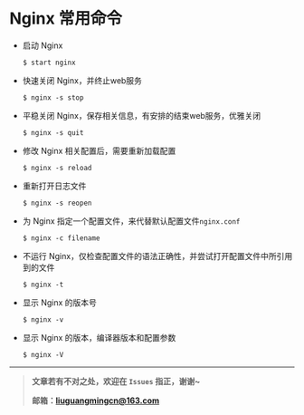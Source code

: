 # Nginx 常用命令

- 启动 Nginx

  ```shell
  $ start nginx
  ```

- 快速关闭 Nginx，并终止web服务

  ``` shell
  $ nginx -s stop
  ```

- 平稳关闭 Nginx，保存相关信息，有安排的结束web服务，优雅关闭

  ``` shell
  $ nginx -s quit
  ```

- 修改 Nginx 相关配置后，需要重新加载配置

  ``` shell
  $ nginx -s reload
  ```

- 重新打开日志文件

  ``` shell
  $ nginx -s reopen
  ```

- 为 Nginx 指定一个配置文件，来代替默认配置文件`nginx.conf`

  ``` shell
  $ nginx -c filename
  ```

- 不运行 Nginx，仅检查配置文件的语法正确性，并尝试打开配置文件中所引用到的文件

  ``` shell
  $ nginx -t
  ```

- 显示 Nginx 的版本号

  ```shell
  $ nginx -v
  ```

- 显示 Nginx 的版本，编译器版本和配置参数

  ```shell
  $ nginx -V
  ```



---

> **文章若有不对之处，欢迎在 `Issues` 指正，谢谢~**
>
> **邮箱：liuguangmingcn@163.com**

